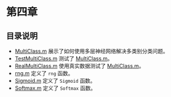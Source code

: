 # 第四章

## 目录说明

- [MultiClass.m](./MultiClass.m) 展示了如何使用多层神经网络解决多类别分类问题。
- [TestMultiClass.m](./TestMultiClass.m) 测试了 [MultiClass.m](./MultiClass.m)。
- [RealMultiClass.m](./RealMultiClass.m) 使用真实数据测试了 [MultiClass.m](./MultiClass.m)。
- [rng.m](./rng.m) 定义了 `rng` 函数。
- [Sigmoid.m](./Sigmoid.m) 定义了 `Sigmoid` 函数。
- [Softmax.m](./Softmax.m) 定义了 `Softmax` 函数。
